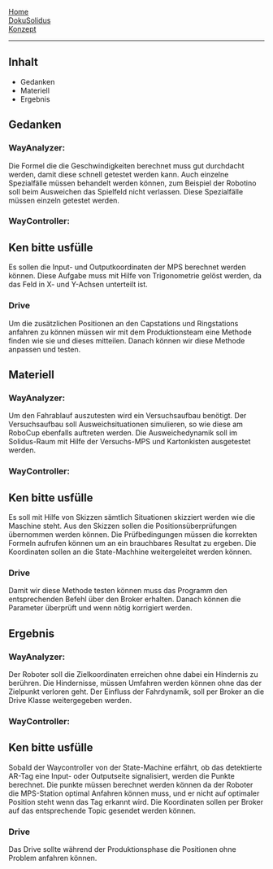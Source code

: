 [Home](home)  
[DokuSolidus](DokuSolidus)  
[Konzept](KonzeptBKDA)  

----------

## Inhalt  

- Gedanken
- Materiell
- Ergebnis

## Gedanken 
  
### WayAnalyzer:  
  
Die Formel die die Geschwindigkeiten berechnet muss gut durchdacht werden, damit diese schnell getestet werden kann. Auch einzelne Spezialfälle müssen behandelt werden können, zum Beispiel der Robotino soll beim Ausweichen das Spielfeld nicht verlassen. Diese Spezialfälle müssen einzeln getestet werden.
  
### WayController:  
  
Ken bitte usfülle
-------------------------------------------------------------------------------------------------------------------------------------------------------------------------------------------------------------------------  
Es sollen die Input- und Outputkoordinaten der MPS berechnet werden können. Diese Aufgabe muss mit Hilfe von Trigonometrie gelöst werden, da das Feld in X- und Y-Achsen unterteilt ist.

### Drive

Um die zusätzlichen Positionen an den Capstations und Ringstations anfahren zu können müssen wir mit dem Produktionsteam eine Methode finden wie sie und dieses mitteilen. Danach können wir diese Methode anpassen und testen.
  
## Materiell  
  
### WayAnalyzer:  
  
Um den Fahrablauf auszutesten wird ein Versuchsaufbau benötigt. Der Versuchsaufbau soll Ausweichsituationen simulieren, so wie diese am RoboCup ebenfalls auftreten werden. Die Ausweichedynamik soll im Solidus-Raum mit Hilfe der Versuchs-MPS und Kartonkisten ausgetestet werden.
  
### WayController:  

Ken bitte usfülle
-------------------------------------------------------------------------------------------------------------------------------------------------------------------------------------------------------------------------  
Es soll mit Hilfe von Skizzen sämtlich Situationen skizziert werden wie die Maschine steht. Aus den Skizzen sollen die Positionsüberprüfungen übernommen werden können. Die Prüfbedingungen müssen die korrekten Formeln aufrufen können um an ein brauchbares Resultat zu ergeben. Die Koordinaten sollen an die State-Machhine weitergeleitet werden können.

### Drive

Damit wir diese Methode testen können muss das Programm den entsprechenden Befehl über den Broker erhalten. Danach können die Parameter überprüft und wenn nötig korrigiert werden.
  
## Ergebnis  
  
### WayAnalyzer:  
  
Der Roboter soll die Zielkoordinaten erreichen ohne dabei ein Hindernis zu berühren. Die Hindernisse, müssen Umfahren werden können ohne das der Zielpunkt verloren geht. Der Einfluss der Fahrdynamik, soll per Broker an die Drive Klasse weitergegeben werden.
  
### WayController:  
 
Ken bitte usfülle
------------------------------------------------------------------------------------------------------------------------------------------------------------------------------------------------------------------------- 
Sobald der Waycontroller von der State-Machine erfährt, ob das detektierte AR-Tag eine Input- oder Outputseite signalisiert, werden die Punkte berechnet. 
Die punkte müssen berechnet werden können da der Roboter die MPS-Station optimal Anfahren können muss, und er nicht auf optimaler Position steht wenn das Tag erkannt wird. Die Koordinaten sollen per Broker auf das entsprechende Topic gesendet werden können.
  

### Drive

Das Drive sollte während der Produktionsphase die Positionen ohne Problem anfahren können.

  
